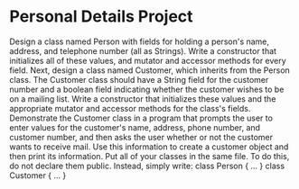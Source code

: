 # Personal Details Project
Design a class named Person with fields for holding a person's name, address, and telephone number (all as Strings). Write a constructor that initializes all of these values, and mutator and accessor methods for every field.  Next, design a class named Customer, which inherits from the Person class. The Customer class should have a String field for the customer number and a boolean field indicating whether the customer wishes to be on a mailing list. Write a constructor that initializes these values and the appropriate mutator and accessor methods for the class's fields.  Demonstrate the Customer class in a program that prompts the user to enter values for the customer's name, address, phone number, and customer number, and then asks the user whether or not the customer wants to receive mail. Use this information to create a customer object and then print its information.  Put all of your classes in the same file. To do this, do not declare them public.  Instead, simply write:  class Person { ... } class Customer { ... }
